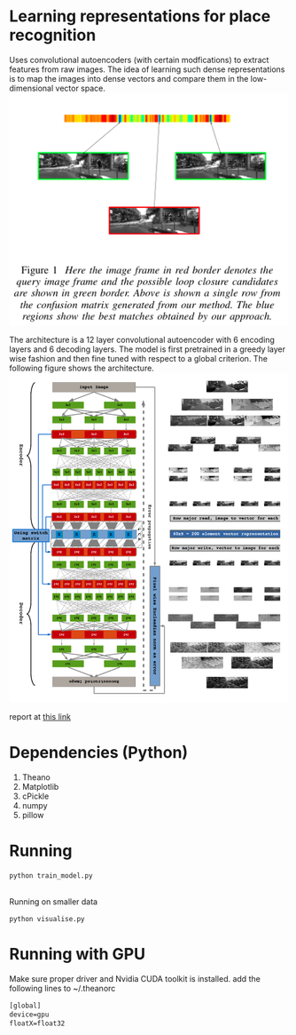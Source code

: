 # Learning representations for place recognition <br>
Uses convolutional autoencoders (with certain modfications) to extract features from raw images. The idea of learning such dense representations is to map the images into dense vectors and compare them in the low-dimensional vector space. <br>
<img src="https://raw.githubusercontent.com/shady-cs15/shady-cs15.github.io/master/images/lrpr1.png"/> <br>

The architecture is a 12 layer convolutional autoencoder with 6 encoding layers and 6 decoding layers. The model is first pretrained in a greedy layer wise fashion and then fine tuned with respect to a global criterion. The following figure shows the architecture.
<br>
<img src="https://raw.githubusercontent.com/shady-cs15/shady-cs15.github.io/master/images/lrpr2.png"/> <br>

report at <a href="https://github.com/shady-cs15/shady-cs15.github.io/blob/master/files/lrpr.pdf"/>this link</a>

# Dependencies (Python)
1. Theano <br>
2. Matplotlib <br>
3. cPickle <br>
4. numpy <br>
5. pillow <br>

# Running
```
python train_model.py
```
<br>Running on smaller data <br>
```
python visualise.py
``` 

# Running with GPU
Make sure proper driver and Nvidia CUDA toolkit is installed.
add the following lines to ~/.theanorc
```
[global]
device=gpu
floatX=float32
```

